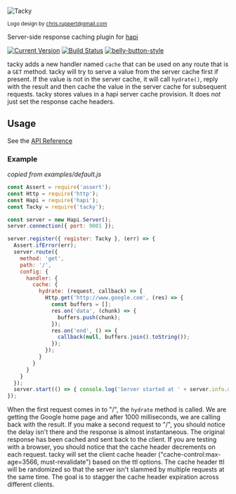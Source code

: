 ![Tacky](https://github.com/arb/tacky/raw/master/images/smaller.png)

<sub>Logo design by chris.ruppert@gmail.com</sub>

Server-side response caching plugin for [hapi](http://hapijs.com/)

[![Current Version](https://img.shields.io/npm/v/tacky.svg)](https://www.npmjs.org/package/tacky)
[![Build Status](https://travis-ci.org/arb/tacky.svg)](https://travis-ci.org/arb/tacky)
[![belly-button-style](https://img.shields.io/badge/eslint-bellybutton-4B32C3.svg)](https://github.com/continuationlabs/belly-button)


tacky adds a new handler named `cache` that can be used on any route that is a `GET` method. tacky will try to serve a value from the server cache first if present. If the value is not in the server cache, it will call `hydrate()`, reply with the result and then cache the value in the server cache for subsequent requests. tacky stores values in a hapi server cache provision. It does *not* just set the response cache headers.

## Usage

See the [API Reference](https://github.com/arb/tacky/blob/master/API.md)

### Example

_copied from examples/default.js_

```js
const Assert = require('assert');
const Http = require('http');
const Hapi = require('hapi');
const Tacky = require('tacky');

const server = new Hapi.Server();
server.connection({ port: 9001 });

server.register({ register: Tacky }, (err) => {
  Assert.ifError(err);
  server.route({
    method: 'get',
    path: '/',
    config: {
      handler: {
        cache: {
          hydrate: (request, callback) => {
            Http.get('http://www.google.com', (res) => {
              const buffers = [];
              res.on('data', (chunk) => {
                buffers.push(chunk);
              });
              res.on('end', () => {
                callback(null, buffers.join().toString());
              });
            });
          }
        }
      }
    }
  });
  server.start(() => { console.log('Server started at ' + server.info.uri); });
});
```

When the first request comes in to "/", the `hydrate` method is called. We are getting the Google home page and after 1000 milliseconds, we are calling back with the result. If you make a second request to "/", you should notice the delay isn't there and the response is almost instantaneous. The original response has been cached and sent back to the client. If you are testing with a browser, you should notice that the cache header decrements on each request. tacky will set the client cache header ("cache-control:max-age=3566, must-revalidate") based on the ttl options. The cache header ttl will be randomized so that the server isn't slammed by multiple requests at the same time. The goal is to stagger the cache header expiration across different clients.
